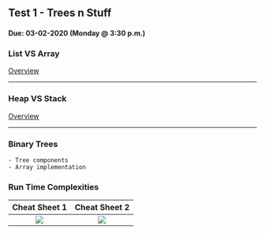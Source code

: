 ## Test 1 - Trees n Stuff
#### Due:  03-02-2020 (Monday @ 3:30 p.m.)

### List VS Array

[Overview](../../Lectures/04-ListVsArray/README.md)

---

### Heap VS Stack

[Overview](../../Lectures/05-StackVsHeap/README.md)

--- 

### Binary Trees

    - Tree components
    - Array implementation

### Run Time Complexities

|  Cheat Sheet 1 | Cheat Sheet 2 |
|:---------:|:---------------:|
| [<img src="https://cs.msutexas.edu/~griffin/zcloud/zcloud-files/bigoh_cheet_sheet_2020_thumb.png">](https://cs.msutexas.edu/~griffin/zcloud/zcloud-files/bigoh_cheet_sheet_2020.png) | [<img src="https://cs.msutexas.edu/~griffin/zcloud/zcloud-files/bigoh_cheet_sheet_2_2020_thumb.png">](https://cs.msutexas.edu/~griffin/zcloud/zcloud-files/bigoh_cheet_sheet_2_2020.png)





